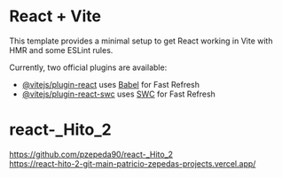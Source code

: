 # React + Vite

This template provides a minimal setup to get React working in Vite with HMR and some ESLint rules.

Currently, two official plugins are available:

- [@vitejs/plugin-react](https://github.com/vitejs/vite-plugin-react/blob/main/packages/plugin-react/README.md) uses [Babel](https://babeljs.io/) for Fast Refresh
- [@vitejs/plugin-react-swc](https://github.com/vitejs/vite-plugin-react-swc) uses [SWC](https://swc.rs/) for Fast Refresh

# react-_Hito_2 <br>

https://github.com/pzepeda90/react-_Hito_2 <br>
https://react-hito-2-git-main-patricio-zepedas-projects.vercel.app/
